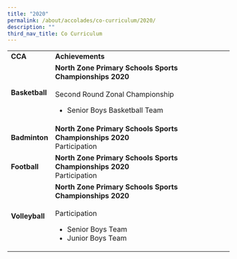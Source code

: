 ```yaml
---
title: "2020"
permalink: /about/accolades/co-curriculum/2020/
description: ""
third_nav_title: Co Curriculum
---
```

<table>
<tbody>
<tr>
<td><strong>CCA</strong></td>
<td><strong>Achievements</strong></td>
</tr>
<tr>
<td><strong>Basketball</strong></td>
<td><strong>North Zone Primary Schools Sports Championships 2020<br /></strong><br />Second Round Zonal Championship<br />
<ul>
<li>Senior Boys Basketball Team</li>
</ul>
</td>
</tr>
<tr>
<td><strong>Badminton</strong></td>
<td><strong>North Zone Primary Schools Sports Championships 2020<br /></strong>Participation</td>
</tr>
<tr>
<td><strong>Football</strong></td>
<td><strong>North Zone Primary Schools Sports Championships 2020<br /></strong>Participation</td>
</tr>
<tr>
<td><strong>Volleyball</strong></td>
<td><strong>North Zone Primary Schools Sports Championships 2020<br /></strong><br />Participation<br />
<ul>
<li>Senior Boys Team</li>
<li>Junior Boys Team</li>
</ul>
</td>
</tr>
</tbody>
</table>